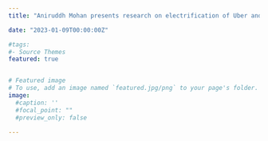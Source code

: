 ```yaml
---
title: "Aniruddh Mohan presents research on electrification of Uber and Lyft at Transportation Research Board Annual Meeting" 

date: "2023-01-09T00:00:00Z"

#tags:
#- Source Themes
featured: true


# Featured image
# To use, add an image named `featured.jpg/png` to your page's folder. 
image:
  #caption: ''
  #focal_point: ""
  #preview_only: false
  
---
```

